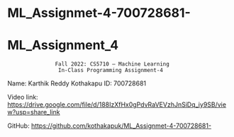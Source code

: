 # ML_Assignmet-4-700728681-
# ML_Assignment_4


                   Fall 2022: CS5710 – Machine Learning
                    In-Class Programming Assignment-4



Name: Karthik Reddy Kothakapu
ID: 700728681


Video link: https://drive.google.com/file/d/188IzXfHx0gPdvRaVEVzhJnSiDq_iy9SB/view?usp=share_link


GitHub: https://github.com/kothakapuk/ML_Assignmet-4-700728681-
